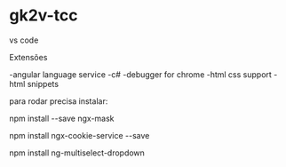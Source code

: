# gk2v-tcc

vs code

Extensões

-angular language service
-c#
-debugger for chrome
-html css support
-html snippets

para rodar precisa instalar:

npm install --save ngx-mask

npm install ngx-cookie-service --save

npm install ng-multiselect-dropdown
